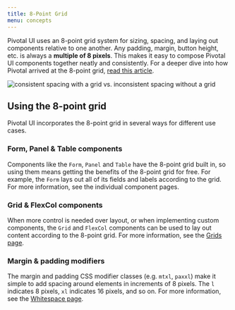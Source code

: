 ```yaml
---
title: 8-Point Grid
menu: concepts
---
```


Pivotal UI uses an 8-point grid system for sizing, spacing, and laying out components relative to one another. Any padding, margin, button height, etc. is always a **multiple of 8 pixels**. This makes it easy to compose Pivotal UI components together neatly and consistently. For a deeper dive into how Pivotal arrived at the 8-point grid, [read this article](https://builttoadapt.io/intro-to-the-8-point-grid-system-d2573cde8632).

![consistent spacing with a grid vs. inconsistent spacing without a grid](https://cdn-images-1.medium.com/max/2000/1*Kcx60oAWZioon-V_RR-IQA.png)

## Using the 8-point grid

Pivotal UI incorporates the 8-point grid in several ways for different use cases.

### Form, Panel & Table components

Components like the `Form`, `Panel` and `Table` have the 8-point grid built in, so using them means getting the benefits of the 8-point grid for free. For example, the `Form` lays out all of its fields and labels according to the grid. For more information, see the individual component pages.

### Grid & FlexCol components

When more control is needed over layout, or when implementing custom components, the `Grid` and `FlexCol` components can be used to lay out content according to the 8-point grid. For more information, see the [Grids page](/grids).

### Margin & padding modifiers

The margin and padding CSS modifier classes (e.g. `mtxl`, `paxxl`) make it simple to add spacing around elements in increments of 8 pixels. The `l` indicates 8 pixels, `xl` indicates 16 pixels, and so on. For more information, see the [Whitespace page](/whitespace).
